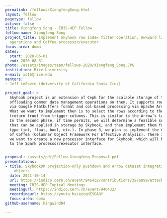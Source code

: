 ```yaml
---
permalink: /fellows/XiongfengSong.html
layout: fellow
pagetype: fellow
active: false
title: Xiongfeng Song - IRIS-HEP Fellow
fellow-name: Xiongfeng Song
project_title: Implement Skyhook row index filter operation, Awkward list in-storage
  operations and Coffea processor/executor
focus-area: doma
dates:
  start: 2020-06-01
  end: 2020-08-31
photo: /assets/images/team/fellows-2020/Xiongfeng_Song.JPG
institution: Rice University
e-mail: xs16@rice.edu
mentors:
- Jeff LeFevre (University of California Santa Cruz)

project_goal: >
  Skyhook project is an extension of Ceph for the scalable storage of tables and for
  offloading common data management operations on them. It supports row-based processing
  via Google Flatbuffers format and col-based processing via Apache Arrow formats.
  What we want to implement then is to select the rows according to the Boolean predicate
  (return true) from trigger columns. This is similar to the Arrow’s take operation.
  In the second phase, if time permits, we will determine a feasible subset of operations
  that can be applied in storage by Skyhook, and then implement them for each list
  type (int, float, bool, etc.). In phase 3, we plan to implement the cpp version
  of Coffea (Columnar Object Framework For Effective Analysis). There is one for Spark,
  we want to create a new processor interface for Skyhook, which will be very similar
  to the Spark processor/executor interface.


proposal: /assets/pdf/Fellow-Xiongfeng-Proposal.pdf
presentations:
- title: SkyhookDM projection-only pushdown and Arrow dataset integration into Skyhook
    objects
  date: 2021-10-14
  url: https://indico.cern.ch/event/946432/contributions/3976999/attachments/2123137/3573932/Xiongfeng_IRIS-HEP_slides.pdf
  meeting: IRIS-HEP Topical Meetings
  meetingurl: https://indico.cern.ch/event/946432/
  recordingurl: https://youtu.be/ajcqHESGAQY
  focus-area: doma
github-username: kingwind94

---
```

